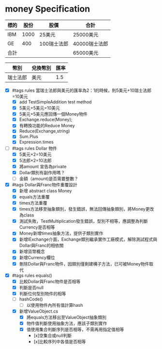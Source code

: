 # money Specification

|標的|股份|股價|合計
|--|--|--|--|
|IBM|1000|25美元|25000美元|
|GE|400|100瑞士法郎|40000瑞士法郎|
|合計|||65000美元|

|幣別|兌換幣別|匯率|
|--|--|--|
|瑞士法郎|美元|1.5|

- [x] #tags rules 當瑞士法郎與美元的匯率為2：1的時候，則5美元+10瑞士法郎=10美元
  - [x] add TestSimpleAddition test method
  - [x] 5美元+5美元=10美元
  - [x] 5美元+5美元應回傳一個Money物件
  - [x] Exchange.reduce(Money);
  - [x] 有轉換功能的Reduce Money
  - [x] Reduce(Exchange,string)
  - [x] Sum.Plus
  - [x] Expression.times
- [ ] #tags rules Dollar 物件
  - [x] 5美元×2=10美元
  - [x] 5法郎×2=10法郎
  - [x] 將amount 宣告為private
  - [x] Dollar類別有副作用嗎？
  - [ ] 金額（amount)是否需要整數？
- [x] #tags Dollar與Franc物件重覆設計
  - [x] 新增 abstract class Money
  - [x] equals方法重覆
  - [x] times方法重覆
  - [x] times方法移至抽象類別，發生錯誤，無法回傳抽象類別，將Money更改為class
  - [x] 測試失敗，TestMultiplication發生錯誤，型別不相等，應調整為判斷Currency是否相等
  - [x] Money新增times抽象方法，提供子類別實作
  - [x] 新增IExchange介面，Exchange類別繼承實作工廠模式，解除測試程式與Dollar與Franc的相依關
  - [X] 新增貨幣概念
  - [x] 新增Currency欄位
  - [X] 刪除Dollar與Franc物件，因類別僅剩建構子方法，已可被Money物件取代
- [x] #tags rules equals()
  - [x] 比較Dollar與Franc物件是否相等
  - [x] 判斷是否null
  - [x] 判斷位何型別物件的相等
  - [ ] hashCode()
    - [ ] 以使用物件內所有值計算hash
  - [x] 新增ValueObject.cs
    - [x] 將equals方法移出至ValueObject抽象類別
    - [x] 物件值判斷使用抽象方法，應該子類別實作
    - [x] 值使用集合判斷序列是否相等，不需再用指定值相等
      - [x]空集合或null判斷
      - [x]比較序列中各值是否相等
